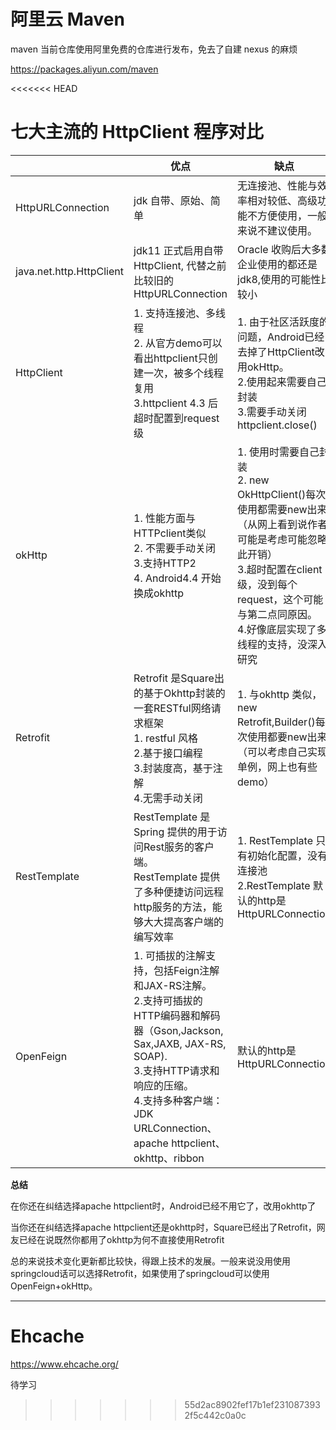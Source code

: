 # 阿里云 Maven

maven 当前仓库使用阿里免费的仓库进行发布，免去了自建 nexus 的麻烦

https://packages.aliyun.com/maven

<<<<<<< HEAD
# 七大主流的 HttpClient 程序对比

|                   | 优点                 | 缺点                                                                   |
| ----------------- | -------------------- | ---------------------------------------------------------------------- |
| HttpURLConnection | jdk 自带、原始、简单 | 无连接池、性能与效率相对较低、高级功能不方便使用，一般来说不建议使用。 |
| java.net.http.HttpClient | jdk11 正式启用自带HttpClient, 代替之前比较旧的HttpURLConnection | Oracle 收购后大多数企业使用的都还是jdk8,使用的可能性比较小 |
| HttpClient | 1. 支持连接池、多线程 <br> 2. 从官方demo可以看出httpclient只创建一次，被多个线程复用<br> 3.httpclient 4.3 后超时配置到request级 | 1. 由于社区活跃度的问题，Android已经去掉了HttpClient改用okHttp。<br> 2.使用起来需要自己封装<br>3.需要手动关闭httpclient.close() |
| okHttp | 1. 性能方面与HTTPclient类似 <br>2. 不需要手动关闭<br> 3.支持HTTP2 <br> 4. Android4.4 开始换成okhttp | 1. 使用时需要自己封装<br>2. new OkHttpClient()每次使用都需要new出来（从网上看到说作者可能是考虑可能忽略此开销）<br>3.超时配置在client级，没到每个request，这个可能与第二点同原因。<br>4.好像底层实现了多线程的支持，没深入研究 |
| Retrofit | Retrofit 是Square出的基于Okhttp封装的一套RESTful网络请求框架<br>1. restful 风格 <br>2.基于接口编程<br>3.封装度高，基于注解<br>4.无需手动关闭 | 1. 与okhttp 类似， new Retrofit,Builder()每次使用都要new出来 （可以考虑自己实现单例，网上也有些demo） |
| RestTemplate | RestTemplate 是 Spring 提供的用于访问Rest服务的客户端。<br> RestTemplate 提供了多种便捷访问远程http服务的方法，能够大大提高客户端的编写效率 | 1. RestTemplate 只有初始化配置，没有连接池<br>2.RestTemplate 默认的http是HttpURLConnection |
| OpenFeign | 1. 可插拔的注解支持，包括Feign注解和JAX-RS注解。<br>2.支持可插拔的HTTP编码器和解码器（Gson,Jackson, Sax,JAXB, JAX-RS, SOAP).<br>3.支持HTTP请求和响应的压缩。<br>4.支持多种客户端：JDK URLConnection、apache httpclient、okhttp、ribbon | 默认的http是HttpURLConnection |

**总结**

在你还在纠结选择apache httpclient时，Android已经不用它了，改用okhttp了

当你还在纠结选择apache httpclient还是okhttp时，Square已经出了Retrofit，网友已经在说既然你都用了okhttp为何不直接使用Retrofit

总的来说技术变化更新都比较快，得跟上技术的发展。一般来说没用使用springcloud话可以选择Retrofit，如果使用了springcloud可以使用OpenFeign+okHttp。


---

# Ehcache

https://www.ehcache.org/

待学习
>>>>>>> 55d2ac8902fef17b1ef2310873932f5c442c0a0c
